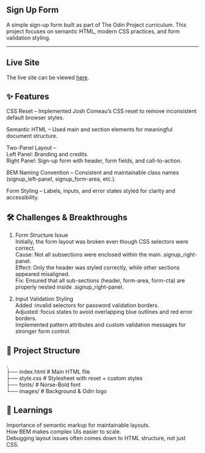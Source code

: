 ## Sign Up Form

A simple sign-up form built as part of The Odin Project curriculum. This project focuses on semantic HTML, modern CSS practices, and form validation styling.

---


## Live Site     

The live site can be viewed [here](https://sign-up-from-nbwedev.vercel.app/).           

 
## ✨ Features

CSS Reset – Implemented Josh Comeau’s CSS reset to remove inconsistent default browser styles.

Semantic HTML – Used main and section elements for meaningful document structure.

Two-Panel Layout –  
 Left Panel: Branding and credits.  
 Right Panel: Sign-up form with header, form fields, and call-to-action.

BEM Naming Convention – Consistent and maintainable class names (signup_left-panel, signup_form-area, etc.).

Form Styling – Labels, inputs, and error states styled for clarity and accessibility.

## 🛠️ Challenges & Breakthroughs

1. Form Structure Issue  
   Initially, the form layout was broken even though CSS selectors were correct.  
   Cause: Not all subsections were enclosed within the main .signup_right-panel.  
   Effect: Only the header was styled correctly, while other sections appeared misaligned.  
   Fix: Ensured that all sub-sections (header, form-area, form-cta) are properly nested inside .signup_right-panel.

2. Input Validation Styling  
   Added :invalid selectors for password validation borders.  
   Adjusted :focus states to avoid overlapping blue outlines and red error borders.  
   Implemented pattern attributes and custom validation messages for stronger form control.

## 📂 Project Structure

.  
 ├── index.html # Main HTML file  
 ├── style.css # Stylesheet with reset + custom styles  
 ├── fonts/ # Norse-Bold font  
 └── images/ # Background & Odin logo

## 📖 Learnings

Importance of semantic markup for maintainable layouts.  
How BEM makes complex UIs easier to scale.  
Debugging layout issues often comes down to HTML structure, not just CSS.
